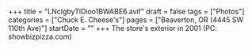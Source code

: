 +++
title = "LNcIgbyTlDioo1BWABE6.avif"
draft = false
tags = ["Photos"]
categories = ["Chuck E. Cheese's"]
pages = ["Beaverton, OR (4445 SW 110th Ave)"]
startDate = ""
+++
The store's exterior in 2001 (PC: showbizpizza.com)
